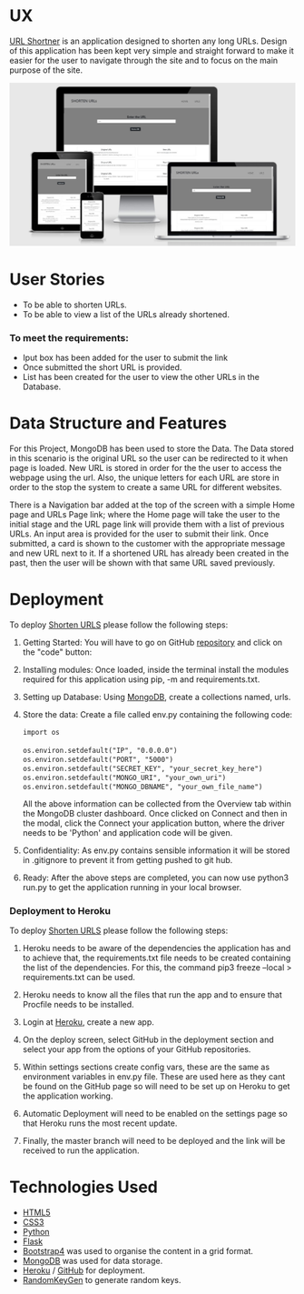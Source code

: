 # UX
[URL Shortner](https://short-li.herokuapp.com/) is an application designed to shorten any long URLs. Design of this application has been kept very simple and straight forward to make it easier for the user to navigate through the site and to focus on the main purpose of the site.
<p align="center">
  <img src="static/img/UX.jpg" alt="responsive" width="600"/>
</p>

# User Stories 
- To be able to shorten URLs.
- To be able to view a list of the URLs already shortened. 
### To meet the requirements:
- Iput box has been added for the user to submit the link
- Once submitted the short URL is provided. 
- List has been created for the user to view the other URLs in the Database. 

# Data Structure and Features
For this Project, MongoDB has been used to store the Data. The Data stored in this scenario is the original URL so the user can be redirected to it when page is loaded. New URL is stored in order for the the user to access the webpage using the url. Also, the unique letters for each URL are store in order to the stop the system to create a same URL for different websites.

There is a Navigation bar added at the top of the screen with a simple Home page and URLs Page link; where the Home page will take the user to the initial stage and the URL page link will provide them with a list of previous URLs. An input area is provided for the user to submit their link. Once submitted, a card is shown to the customer with the appropriate message and new URL next to it. If a shortened URL has already been created in the past, then the user will be shown with that same URL saved previously.

# Deployment 

To deploy [Shorten URLS](http://short-li.herokuapp.com/index) please follow the following steps: 

1. Getting Started: You will have to go on GitHub [repository](https://github.com/MannyBinning/shorten_url) and click on the "code" button:

2. Installing modules: Once loaded, inside the terminal install the modules required for this application using pip, -m and requirements.txt.

3. Setting up Database: Using [MongoDB](https://www.mongodb.com/), create a collections named, urls. 

4. Store the data: Create a file called env.py containing the following code:

    ```
    import os

    os.environ.setdefault("IP", "0.0.0.0")
    os.environ.setdefault("PORT", "5000")
    os.environ.setdefault("SECRET_KEY", "your_secret_key_here")
    os.environ.setdefault("MONGO_URI", "your_own_uri")
    os.environ.setdefault("MONGO_DBNAME", "your_own_file_name")

    ```

    All the above information can be collected from the Overview tab within the MongoDB cluster dashboard. Once clicked on Connect and then in the modal, click the Connect your application button, where the driver needs to be 'Python' and application code will be given. 

5. Confidentiality: As env.py contains sensible information it will be stored in .gitignore to prevent it from getting pushed to git hub. 

6. Ready: After the above steps are completed, you can now use python3 run.py to get the application running in your local browser. 

### Deployment to Heroku

To deploy [Shorten URLS](http://short-li.herokuapp.com/index) please follow the following steps: 

1. Heroku needs to be aware of the dependencies the application has and to achieve that, the requirements.txt file needs to be created containing the list of the dependencies. For this, the command pip3 freeze –local > requirements.txt can be used.

2. Heroku needs to know all the files that run the app and to ensure that Procfile needs to be installed. 

3. Login at [Heroku](https://dashboard.heroku.com/apps), create a new app. 

4. On the deploy screen, select GitHub in the deployment section and select your app from the options of your GitHub repositories. 

5. Within settings sections create config vars, these are the same as environment variables in env.py file. These are used here as they cant be found on the GitHub page so will need to be set up on Heroku to get the application working.

6. Automatic Deployment will need to be enabled on the settings page so that Heroku runs the most recent update. 

7. Finally, the master branch will need to be deployed and the link will be received to run the application.

# Technologies Used
- [HTML5](https://en.wikipedia.org/wiki/HTML5)
- [CSS3](https://en.wikipedia.org/wiki/CSS)
- [Python](https://en.wikipedia.org/wiki/Python_(programming_language))
- [Flask](https://en.wikipedia.org/wiki/Flask_(web_framework))
- [Bootstrap4](https://getbootstrap.com/) was used to organise the content in a grid format.
- [MongoDB](https://www.mongodb.com/) was used for data storage. 
- [Heroku](https://dashboard.heroku.com/apps) / [GitHub](https://github.com/) for deployment. 
- [RandomKeyGen](https://randomkeygen.com/) to generate random keys. 

